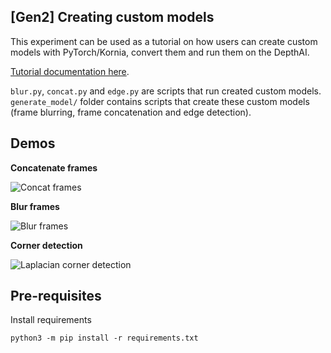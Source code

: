 
## [Gen2] Creating custom models

This experiment can be used as a tutorial on how users can create custom models with
PyTorch/Kornia, convert them and run them on the DepthAI.

[Tutorial documentation here](https://docs.luxonis.com/en/latest/pages/tutorials/creating-custom-nn-models/).

`blur.py`, `concat.py` and `edge.py` are scripts that run created custom models. `generate_model/` folder contains scripts that create these custom models (frame blurring, frame concatenation and edge detection).

## Demos

**Concatenate frames**

![Concat frames](https://user-images.githubusercontent.com/18037362/134209980-09c6e2f9-8a26-45d5-a6ad-c31d9e2816e1.png)

**Blur frames**

![Blur frames](https://docs.luxonis.com/en/latest/_images/blur.jpeg)

**Corner detection**

![Laplacian corner detection](https://user-images.githubusercontent.com/18037362/134209951-4e1c7343-a333-4fb6-bdc9-bc86f6dc36b2.jpeg)

## Pre-requisites

Install requirements
```
python3 -m pip install -r requirements.txt
```
